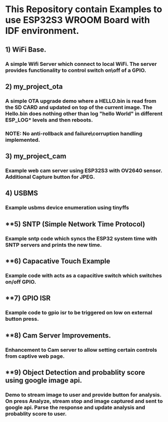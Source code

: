 # This Repository contain Examples to use ESP32S3 WROOM Board with IDF environment.
## **1) WiFi Base.**
### A simple Wifi Server which connect to local WiFi. The server provides functionality to control switch on\off of a GPIO.
## **2) my_project_ota**
### A simple OTA upgrade demo where a HELLO.bin is read from the SD CARD and updated on top of the current image. The Hello.bin does nothing other than log "hello World" in different ESP_LOG* levels and then reboots.
### NOTE: No anti-rollback and failure\corruption handling implemented.
## **3) my_project_cam**
### Example web cam server using ESP32S3 with OV2640 sensor. Additional Capture button for JPEG.
## **4) USBMS**
### Example usbms device enumeration using tinyffs ###
## **5) SNTP (Simple Network Time Protocol) 
### Example sntp code which syncs the ESP32 system time with SNTP servers and prints the new time.
## **6) Capacative Touch Example
### Example code with acts as a capacitive switch which switches on/off GPIO.
## **7) GPIO ISR
### Example code to gpio isr to be triggered on low on external button press.
## **8) Cam Server Improvements.
### Enhancement to Cam server to allow setting certain controls from captive web page.
## **9) Object Detection and probablity score using google image api.
### Demo to stream image to user and provide button for analysis. On press Analyze, stream stop and image captured and sent to google api. Parse the response and update analysis and probablity score to user.
